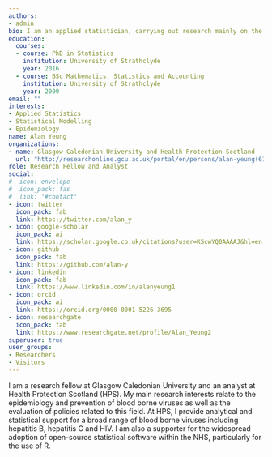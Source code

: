 ```yaml
---
authors:
- admin
bio: I am an applied statistician, carrying out research mainly on the epidemiology and prevention of blood borne viruses. I have a general interest in statistical methods and am also a supporter of open-source software, particularly for the use of R.
education:
  courses:
  - course: PhD in Statistics
    institution: University of Strathclyde
    year: 2016
  - course: BSc Mathematics, Statistics and Accounting
    institution: University of Strathclyde
    year: 2009
email: ""
interests:
- Applied Statistics
- Statistical Modelling
- Epidemiology
name: Alan Yeung
organizations:
- name: Glasgow Caledonian University and Health Protection Scotland
  url: "http://researchonline.gcu.ac.uk/portal/en/persons/alan-yeung(614524b9-0129-49e1-802b-34bf2f9f7c8c).html"
role: Research Fellow and Analyst
social:
#- icon: envelope
#  icon_pack: fas
#  link: '#contact'
- icon: twitter
  icon_pack: fab
  link: https://twitter.com/alan_y
- icon: google-scholar
  icon_pack: ai
  link: https://scholar.google.co.uk/citations?user=KScwYQ0AAAAJ&hl=en
- icon: github
  icon_pack: fab
  link: https://github.com/alan-y
- icon: linkedin
  icon_pack: fab
  link: https://www.linkedin.com/in/alanyeung1
- icon: orcid
  icon_pack: ai
  link: https://orcid.org/0000-0001-5226-3695
- icon: researchgate
  icon_pack: fab
  link: https://www.researchgate.net/profile/Alan_Yeung2
superuser: true
user_groups:
- Researchers
- Visitors
---
```


I am a research fellow at Glasgow Caledonian University and an analyst at Health Protection Scotland (HPS). My main research interests relate to the epidemiology and prevention of blood borne viruses as well as the evaluation of policies related to this field. At HPS, I provide analytical and statistical support for a broad range of blood borne viruses including hepatitis B, hepatitis C and HIV.  I am also a supporter for the widespread adoption of open-source statistical software within the NHS, particularly for the use of R.

